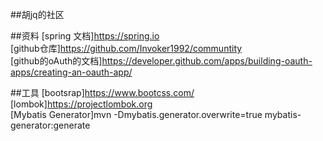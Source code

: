 ##胡jq的社区

##资料
[spring 文档]https://spring.io  
[github仓库]https://github.com/Invoker1992/communtity  
[github的oAuth的文档]https://developer.github.com/apps/building-oauth-apps/creating-an-oauth-app/  


##工具
[bootsrap]https://www.bootcss.com/  
[lombok]https://projectlombok.org  
[Mybatis Generator]mvn -Dmybatis.generator.overwrite=true mybatis-generator:generate  
